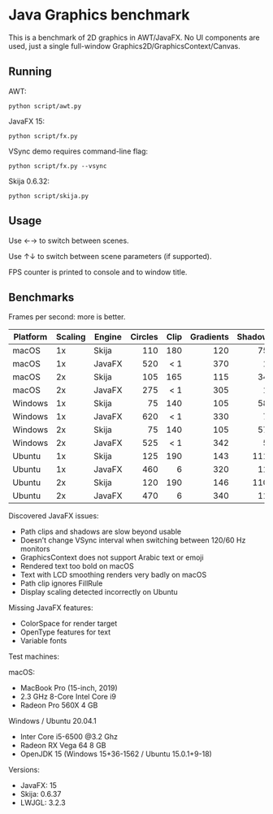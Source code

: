 # Java Graphics benchmark

This is a benchmark of 2D graphics in AWT/JavaFX. No UI components are used, just a single full-window Graphics2D/GraphicsContext/Canvas.

## Running

AWT:

```
python script/awt.py
```

JavaFX 15:

```
python script/fx.py
```

VSync demo requires command-line flag:

```
python script/fx.py --vsync
```

Skija 0.6.32:

```
python script/skija.py
```

## Usage

Use ←→ to switch between scenes.

Use ↑↓ to switch between scene parameters (if supported).

FPS counter is printed to console and to window title.

## Benchmarks

Frames per second: more is better.

Platform | Scaling  | Engine | Circles | Clip | Gradients | Shadows | Words |
---------|----------|--------|--------:|-----:|----------:|--------:|------:|
macOS    | 1x       | Skija  | 110     | 180  | 120       | 750     | 32    |
macOS    | 1x       | JavaFX | 520     | < 1  | 370       | 14      | 320   |
macOS    | 2x       | Skija  | 105     | 165  | 115       | 345     | 35    |
macOS    | 2x       | JavaFX | 275     | < 1  | 305       | 13      | 335   |
Windows  | 1x       | Skija  | 75      | 140  | 105       | 585     | 30    |	
Windows  | 1x       | JavaFX | 620     | < 1  | 330       | 70      | 333   |
Windows  | 2x       | Skija  | 75      | 140  | 105       | 575     | 33    |
Windows  | 2x       | JavaFX | 525     | < 1  | 342       | 52      | 333   |
Ubuntu   | 1x       | Skija  | 125     | 190  | 143       | 1115    | 42    |
Ubuntu   | 1x       | JavaFX | 460     | 6    | 320       | 110     | 295   |
Ubuntu   | 2x       | Skija  | 120     | 190  | 146       | 1100    | 45    |
Ubuntu   | 2x       | JavaFX | 470     | 6    | 340       | 110     | 315   |

Discovered JavaFX issues:

- Path clips and shadows are slow beyond usable
- Doesn’t change VSync interval when switching between 120/60 Hz monitors
- GraphicsContext does not support Arabic text or emoji
- Rendered text too bold on macOS
- Text with LCD smoothing renders very badly on macOS
- Path clip ignores FillRule
- Display scaling detected incorrectly on Ubuntu

Missing JavaFX features:

- ColorSpace for render target
- OpenType features for text
- Variable fonts

Test machines:

macOS:

- MacBook Pro (15-inch, 2019)
- 2.3 GHz 8-Core Intel Core i9
- Radeon Pro 560X 4 GB

Windows / Ubuntu 20.04.1

- Inter Core i5-6500 @3.2 Ghz
- Radeon RX Vega 64 8 GB
- OpenJDK 15 (Windows 15+36-1562 / Ubuntu 15.0.1+9-18)

Versions:

- JavaFX: 15
- Skija: 0.6.37
- LWJGL: 3.2.3
